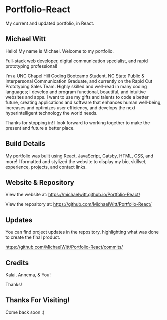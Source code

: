# Portfolio-React

My current and updated portfolio, in React.

## Michael Witt

Hello! My name is Michael. Welcome to my portfolio.

Full-stack web developer, digital communication specialist, and rapid prototyping professional!

I'm a UNC Chapel Hill Coding Bootcamp Student, NC State Public & Interpersonal Communication Graduate, and currently on the Rapid Cut Prototyping Sales Team. Highly skilled and well-read in many coding languages; I develop and program functional, beautiful, and intuitive websites and apps. I want to use my gifts and talents to code a better future, creating applications and software that enhances human well-being, increases and optimizes user efficiency, and develops the next hyperintelligent technology the world needs.

Thanks for stopping in! I look forward to working together to make the present and future a better place.

## Build Details

My portfolio was built using React, JavaScript, Gatsby, HTML, CSS, and more! I formatted and stylized the website to display my bio, skillset, experience, projects, and contact links.

## Website & Repository

View the website at: https://michaelwitt.github.io/Portfolio-React/

View the repository at: https://github.com/MichaelWitt/Portfolio-React/

<!-- Website Preview: ![alt text](https://michaelwitt.github.io/Portfolio/images/website-mainpage.png)
Website Bio: ![alt text](https://michaelwitt.github.io/Portfolio/images/website-bio.png) -->

## Updates

You can find project updates in the repository, highlighting what was done to create the final product.

https://github.com/MichaelWitt/Portfolio-React/commits/

## Credits

Kalai, Annema, & You!

Thanks!

## Thanks For Visiting!

Come back soon :)
